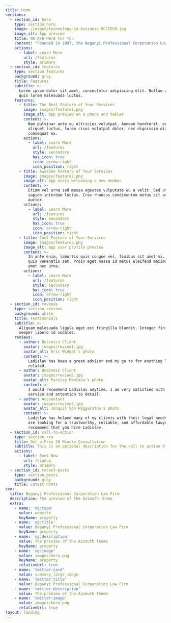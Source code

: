 ```yaml
---
title: Home
sections:
  - section_id: hero
    type: section_hero
    image: /images/technology-in-business-5CJCEG9.jpg
    image_alt: App preview
    title: We Are Here For You
    content: "Founded in 2007, the Beganyi Professional Corporation Law Firm helps clients tackle modern challenges. We advise individuals, entrepreneurs, and growing and mature companies on a wide range of transactional issues. By remaining mindful of the bigger picture, we are better able to anticipate our clients’ needs and approach issues proactively to prevent problems rather than react to them. \_Our philosophy is simple: we believe in providing exceptional service coupled with pragmatic and forward-thinking legal advice. We love what we do, and we do it right. Our clients come to us for experience, solutions, creativity, service, and value. To see how we can help you, talk to us.\n"
    actions:
      - label: Learn More
        url: /features
        style: primary
  - section_id: features
    type: section_features
    background: gray
    title: Features
    subtitle: >-
      Lorem ipsum dolor sit amet, consectetur adipiscing elit. Nullam a metus
      quis lorem malesuada luctus.
    features:
      - title: The Best Feature of Your Services
        image: images/feature1.png
        image_alt: App preview on a phone and tablet
        content: >-
          Nam pulvinar ante eu ultricies volutpat. Aenean hendrerit, eros sed
          aliquet luctus, lorem risus volutpat dolor, nec dignissim diam neque
          consequat ex.
        actions:
          - label: Learn More
            url: /features
            style: secondary
            has_icon: true
            icon: arrow-right
            icon_position: right
      - title: Awesome Feature of Your Services
        image: images/feature2.png
        image_alt: App users welcoming a new member
        content: >-
          Etiam vel urna sed massa egestas vulputate eu a velit. Sed ut nisl nec
          sapien interdum luctus. Cras rhoncus condimentum metus sit amet
          auctor.
        actions:
          - label: Learn More
            url: /features
            style: secondary
            has_icon: true
            icon: arrow-right
            icon_position: right
      - title: Cool Feature of Your Services
        image: images/feature3.png
        image_alt: App user profile preview
        content: >-
          In ante enim, lobortis quis congue vel, finibus sit amet mi. Aenean
          quis venenatis sem. Proin eget massa id metus eleifend maximus sit
          amet nec urna.
        actions:
          - label: Learn More
            url: /features
            style: secondary
            has_icon: true
            icon: arrow-right
            icon_position: right
  - section_id: reviews
    type: section_reviews
    background: white
    title: Testimonials
    subtitle: >-
      Aliquam malesuada ligula eget est fringilla blandit. Integer finibus
      semper libero id sodales.
    reviews:
      - author: Business Client
        avatar: images/review1.jpg
        avatar_alt: Eric Widget's photo
        content: >-
          Ladislav has been a great advisor and my go to for anything legal
          related.
      - author: Business Client
        avatar: images/review2.jpg
        avatar_alt: Parsley Montana's photo
        content: >-
          I would recommend Ladislav anytime. I am very satisfied with his
          service and attention to detail.
      - author: Accountant
        avatar: images/review3.jpg
        avatar_alt: Jonquil Von Haggerston's photo
        content: >-
          Ladislav has helped many of my clients with their legal needs. If you
          are looking for a trustworthy, reliable, and affordable lawyer, I
          recommend that you hire Ladislav.
  - section_id: call-to-action
    type: section_cta
    title: Get a Free 20 Minute Consultation
    subtitle: This is an optional description for the call to action block.
    actions:
      - label: Book Now
        url: /signup
        style: primary
  - section_id: recent-posts
    type: section_posts
    background: gray
    title: Latest Posts
seo:
  title: Beganyi Professional Corporation Law Firm
  description: The preview of the Azimuth theme
  extra:
    - name: 'og:type'
      value: website
      keyName: property
    - name: 'og:title'
      value: Beganyi Professional Corporation Law Firm
      keyName: property
    - name: 'og:description'
      value: The preview of the Azimuth theme
      keyName: property
    - name: 'og:image'
      value: images/hero.png
      keyName: property
      relativeUrl: true
    - name: 'twitter:card'
      value: summary_large_image
    - name: 'twitter:title'
      value: Beganyi Professional Corporation Law Firm
    - name: 'twitter:description'
      value: The preview of the Azimuth theme
    - name: 'twitter:image'
      value: images/hero.png
      relativeUrl: true
layout: landing
---
```

